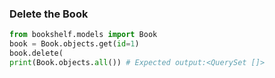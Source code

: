 ### Delete the Book

```python
from bookshelf.models import Book
book = Book.objects.get(id=1)
book.delete(
print(Book.objects.all()) # Expected output:<QuerySet []>
```
